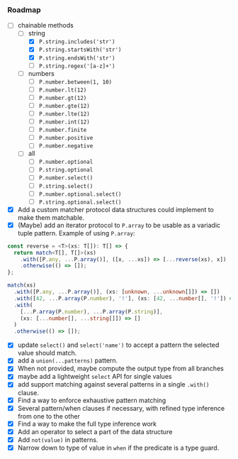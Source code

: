 ### Roadmap

- [ ] chainable methods
  - [ ] string
    - [x] `P.string.includes('str')`
    - [x] `P.string.startsWith('str')`
    - [x] `P.string.endsWith('str')`
    - [ ] `P.string.regex('[a-z]+')`
  - [ ] numbers
    - [ ] `P.number.between(1, 10)`
    - [ ] `P.number.lt(12)`
    - [ ] `P.number.gt(12)`
    - [ ] `P.number.gte(12)`
    - [ ] `P.number.lte(12)`
    - [ ] `P.number.int(12)`
    - [ ] `P.number.finite`
    - [ ] `P.number.positive`
    - [ ] `P.number.negative`
  - [ ] all
    - [ ] `P.number.optional`
    - [ ] `P.string.optional`
    - [ ] `P.number.select()`
    - [ ] `P.string.select()`
    - [ ] `P.number.optional.select()`
    - [ ] `P.string.optional.select()`
- [x] Add a custom matcher protocol data structures could implement to make them matchable.
- [x] (Maybe) add an iterator protocol to `P.array` to be usable as a variadic tuple pattern. Example of using `P.array`:

```ts
const reverse = <T>(xs: T[]): T[] => {
  return match<T[], T[]>(xs)
    .with([P.any, ...P.array()], ([x, ...xs]) => [...reverse(xs), x])
    .otherwise(() => []);
};

match(xs)
  .with([P.any, ...P.array()], (xs: [unknown, ...unknown[]]) => [])
  .with([42, ...P.array(P.number), '!'], (xs: [42, ...number[], '!']) => [])
  .with(
    [...P.array(P.number), ...P.array(P.string)],
    (xs: [...number[], ...string[]]) => []
  )
  .otherwise(() => []);
```

- [x] update `select()` and `select('name')` to accept a pattern the selected value should match.
- [x] add a `union(...patterns)` pattern.
- [x] When not provided, maybe compute the output type from all branches
- [x] maybe add a lightweight `select` API for single values
- [x] add support matching against several patterns in a single `.with()` clause.
- [x] Find a way to enforce exhaustive pattern matching
- [x] Several pattern/when clauses if necessary, with refined type inference from one to the other
- [x] Find a way to make the full type inference work
- [x] Add an operator to select a part of the data structure
- [x] Add `not(value)` in patterns.
- [x] Narrow down to type of value in `when` if the predicate is a type guard.

